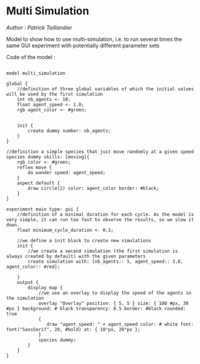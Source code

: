 [//]: # (keyword|operator_font)
[//]: # (keyword|statement_overlay)
[//]: # (keyword|constant_#pixels)
[//]: # (keyword|constant_#bold)
[//]: # (keyword|concept_multi_simulation)
# Multi Simulation


_Author : Patrick Taillandier_

Model to show how to use multi-simulation, i.e. to run several times the same GUI experiment with potentially different parameter sets 


Code of the model : 

```

model multi_simulation

global {
	//definition of three global variables of which the initial values will be used by the first simulation 
	int nb_agents <- 10;
	float agent_speed <- 1.0;
	rgb agent_color <- #green;
	
	
	init {
		create dummy number: nb_agents;
	}
}

//definition a simple species that just move randomly at a given speed
species dummy skills: [moving]{
	rgb color <- #green;
	reflex move {
		do wander speed: agent_speed;
	}
	aspect default {
		draw circle(2) color: agent_color border: #black;
	}
}

experiment main type: gui {
	//definition of a minimal duration for each cycle. As the model is very simple, it can run too fast to observe the results, so we slow it down.
	float minimum_cycle_duration <- 0.1;
	
	//we define a init block to create new simulations
	init {
		//we create a second simulation (the first simulation is always created by default) with the given parameters
		create simulation with: [nb_agents:: 5, agent_speed:: 3.0, agent_color:: #red];
		
	}
	output {
		display map {
			//we use an overlay to display the speed of the agents in the simulation
			overlay "Overlay" position: { 5, 5 } size: { 180 #px, 30 #px } background: # black transparency: 0.5 border: #black rounded: true
            {
               draw "agent_speed: " + agent_speed color: # white font: font("SansSerif", 20, #bold) at: { 10°px, 20°px };
            }
			species dummy;
		}
	}
}
```
